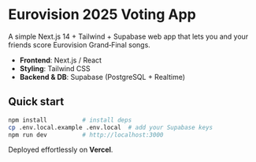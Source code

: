 # Eurovision 2025 Voting App

A simple Next.js 14 + Tailwind + Supabase web app that lets you and your friends score Eurovision Grand‑Final songs.

* **Frontend**: Next.js / React
* **Styling**: Tailwind CSS
* **Backend & DB**: Supabase (PostgreSQL + Realtime)

## Quick start

```bash
npm install          # install deps
cp .env.local.example .env.local  # add your Supabase keys
npm run dev          # http://localhost:3000
```

Deployed effortlessly on **Vercel**.
